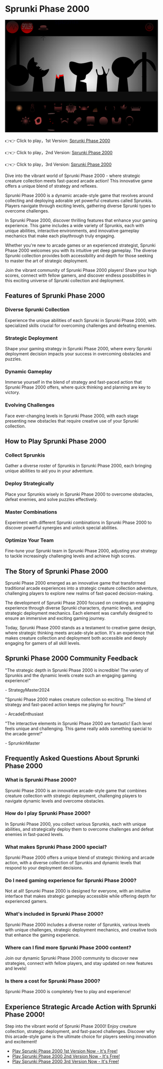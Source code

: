 # Sprunki Phase 2000

![Sprunki Phase 2000](https://raw.githubusercontent.com/sprunkiscrunkly/sprunki-phase-2000/refs/heads/main/sprunki-phase-2000.png "Sprunki Phase 2000")

👉👉 Click to play，1st Version: [Sprunki Phase 2000](https://sprunksters.com/sprunki-phase-2000/ "Sprunki Phase 2000")

👉👉 Click to play，2nd Version: [Sprunki Phase 2000](https://sprunkiscrunkly.com/sprunki-phase-2000/ "Sprunki Phase 2000")

👉👉 Click to play，3rd Version: [Sprunki Phase 2000](https://sprunkipyramixed.com/sprunki-phase-2000/ "Sprunki Phase 2000")

Dive into the vibrant world of  Sprunki Phase 2000 - where strategic creature collection meets fast-paced arcade action! This innovative game offers a unique blend of strategy and reflexes.

Sprunki Phase 2000 is a dynamic arcade-style game that revolves around collecting and deploying adorable yet powerful creatures called Sprunkis. Players navigate through exciting levels, gathering diverse Sprunki types to overcome challenges.

In Sprunki Phase 2000, discover thrilling features that enhance your gaming experience. This game includes a wide variety of Sprunkis, each with unique abilities, interactive environments, and innovative gameplay mechanics that make each playthrough truly engaging.

Whether you're new to arcade games or an experienced strategist, Sprunki Phase 2000 welcomes you with its intuitive yet deep gameplay. The diverse Sprunki collection provides both accessibility and depth for those seeking to master the art of strategic deployment.

Join the vibrant community of Sprunki Phase 2000 players! Share your high scores, connect with fellow gamers, and discover endless possibilities in this exciting universe of Sprunki collection and deployment.

## Features of Sprunki Phase 2000

### Diverse Sprunki Collection

Experience the unique abilities of each Sprunki in Sprunki Phase 2000, with specialized skills crucial for overcoming challenges and defeating enemies.

### Strategic Deployment

Shape your gaming strategy in Sprunki Phase 2000, where every Sprunki deployment decision impacts your success in overcoming obstacles and puzzles.

### Dynamic Gameplay

Immerse yourself in the blend of strategy and fast-paced action that Sprunki Phase 2000 offers, where quick thinking and planning are key to victory.

### Evolving Challenges

Face ever-changing levels in Sprunki Phase 2000, with each stage presenting new obstacles that require creative use of your Sprunki collection.

## How to Play Sprunki Phase 2000

### Collect Sprunkis

Gather a diverse roster of Sprunkis in Sprunki Phase 2000, each bringing unique abilities to aid you in your adventure.

### Deploy Strategically

Place your Sprunkis wisely in Sprunki Phase 2000 to overcome obstacles, defeat enemies, and solve puzzles effectively.

### Master Combinations

Experiment with different Sprunki combinations in Sprunki Phase 2000 to discover powerful synergies and unlock special abilities.

### Optimize Your Team

Fine-tune your Sprunki team in Sprunki Phase 2000, adjusting your strategy to tackle increasingly challenging levels and achieve high scores.

## The Story of Sprunki Phase 2000

Sprunki Phase 2000 emerged as an innovative game that transformed traditional arcade experiences into a strategic creature collection adventure, challenging players to explore new realms of fast-paced decision-making.

The development of Sprunki Phase 2000 focused on creating an engaging experience through diverse Sprunki characters, dynamic levels, and strategic deployment mechanics. Each element was carefully designed to ensure an immersive and exciting gaming journey.

Today, Sprunki Phase 2000 stands as a testament to creative game design, where strategic thinking meets arcade-style action. It's an experience that makes creature collection and deployment both accessible and deeply engaging for gamers of all skill levels.

## Sprunki Phase 2000 Community Feedback

"The strategic depth in Sprunki Phase 2000 is incredible! The variety of Sprunkis and the dynamic levels create such an engaging gaming experience!"

\- StrategyMaster2024

"Sprunki Phase 2000 makes creature collection so exciting. The blend of strategy and fast-paced action keeps me playing for hours!"

\- ArcadeEnthusiast

"The interactive elements in  Sprunki Phase 2000 are fantastic! Each level feels unique and challenging. This game really adds something special to the arcade genre!"

\- SprunkinMaster

## Frequently Asked Questions About Sprunki Phase 2000

### What is Sprunki Phase 2000?

Sprunki Phase 2000 is an innovative arcade-style game that combines creature collection with strategic deployment, challenging players to navigate dynamic levels and overcome obstacles.

### How do I play Sprunki Phase 2000?

In Sprunki Phase 2000, you collect various Sprunkis, each with unique abilities, and strategically deploy them to overcome challenges and defeat enemies in fast-paced levels.

### What makes Sprunki Phase 2000 special?

Sprunki Phase 2000 offers a unique blend of strategic thinking and arcade action, with a diverse collection of Sprunkis and dynamic levels that respond to your deployment decisions.

### Do I need gaming experience for Sprunki Phase 2000?

Not at all! Sprunki Phase 2000 is designed for everyone, with an intuitive interface that makes strategic gameplay accessible while offering depth for experienced gamers.

### What's included in Sprunki Phase 2000?

Sprunki Phase 2000 includes a diverse roster of Sprunkis, various levels with unique challenges, strategic deployment mechanics, and creative tools that enhance the gaming experience.

### Where can I find more Sprunki Phase 2000 content?

Join our dynamic Sprunki Phase 2000 community to discover new strategies, connect with fellow players, and stay updated on new features and levels!

### Is there a cost for Sprunki Phase 2000?

Sprunki Phase 2000 is completely free to play and experience!

## Experience Strategic Arcade Action with Sprunki Phase 2000!

Step into the vibrant world of Sprunki Phase 2000! Enjoy creature collection, strategic deployment, and fast-paced challenges. Discover why this arcade-style game is the ultimate choice for players seeking innovation and excitement!

- [Play Sprunki Phase 2000 1st Version Now - It's Free!](https://sprunksters.com/sprunki-phase-2000/)
- [Play Sprunki Phase 2000 2nd Version Now - It's Free!](https://sprunkiscrunkly.com/sprunki-phase-2000/)
- [Play Sprunki Phase 2000 3rd Version Now - It's Free!](https://sprunkipyramixed.com/sprunki-phase-2000/)
